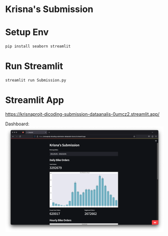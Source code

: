 # Krisna's Submission
# Setup Env
```
pip install seaborn streamlit
```
# Run Streamlit
```
streamlit run Submission.py
```
# Streamlit App
https://krisnaprojt-dicoding-submission-dataanalis-0umcz2.streamlit.app/

Dashboard: 
![alt text](https://github.com/KrisnaProjt/dicoding/blob/14c2967d7e94620237bf0a4ba1c5f1484e2669a3/Jepretan%20Layar%202023-05-09%20pukul%2009.55.33.png "Dashboard")
